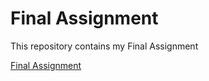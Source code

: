 # Final Assignment

This repository contains my Final Assignment

[Final Assignment](https://github.com/Arnebor/FinalAssignment/blob/master/Applied%2BEconomics%2BAnalysis%2B-%2BFinal%2BAssignment%2B3%20(4).ipynb)
